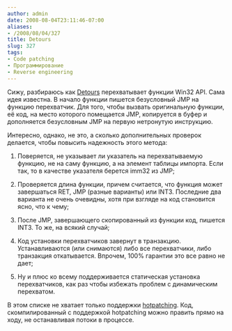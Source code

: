 ```yaml
---
author: admin
date: 2008-08-04T23:11:46-07:00
aliases:
- /2008/08/04/327
title: Detours
slug: 327
tags:
- Code patching
- Программирование
- Reverse engineering
---
```


Сижу, разбираюсь как [Detours](http://research.microsoft.com/sn/detours/) перехватывает функции Win32 API. Сама идея известна. В начало функции пишется безусловный JMP на функцию перехватчик. Для того, чтобы вызвать оригинальную функции, её код, на место которого помещается JMP, копируется в буфер и дополняется безусловным JMP на первую нетронутую инструкцию. 

Интересно, однако, не это, а сколько дополнительных проверок делается, чтобы повысить надежность этого метода:

  1. Поверяется, не указывает ли указатель на перехватываемую функцию, не на саму функцию, а на элемент таблицы импорта. Если так, то в качестве указателя берется imm32 из JMP;

  2. Проверяется длина функции, причем считается, что функция может завершаться RET, JMP (разные варианты) или INT3. Последние два варианта не очень очевидны, хотя при взгляде на код становится ясно, что к чему;

  3. После JMP, завершающего скопированный из функции код, пишется INT3. То же, на всякий случай;

  4. Код установки перехватчиков завернут в транзакцию. Устанавливаются (или снимаются) либо все перехватчики, либо транзакция откатывается. Впрочем, 100% гарантии это все равно не дает;

  5. Ну и плюс ко всему поддерживается статическая установка перехватчиков, как раз чтобы избежать проблем с динамическим перехватом.

В этом списке не хватает только поддержки [hotpatching](http://technet2.microsoft.com/windowsserver/en/library/a578a2f2-8875-47f3-9738-f23a27546ddf1033.mspx?mfr=true). Код, скомпилированный с поддержкой hotpatching можно править прямо на ходу, не останавливая потоки в процессе.
